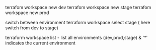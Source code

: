 terrafom workspace new dev
terrafom workspace new stage
terrafom workspace new prod

switch between environment
terraform workspace select stage  ( here switch from dev to stage)

terraform workspace list  - list all environments (dev,prod,stage) & '*' indicates the current environment